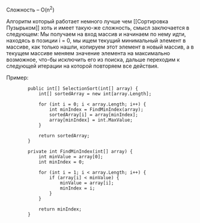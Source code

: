 Сложность – O(n<sup>2</sup>)

Алгоритм который работает немного лучше чем [[Сортировка Пузырьком]] хоть и имеет такую-же сложность, смысл заключается в следующем:
Мы получаем на вход массив и начинаем по нему идти, находясь в позиции i = 0, мы ищем текущий минимальный элемент в массиве, как только нашли, копируем этот элемент в новый массив, а в текущем массиве меняем значение элемента на максимально возможное, что-бы исключить его из поиска, дальше переходим к следующей итерации на которой повторяем все действия.

Пример:

```Csharp
        public int[] SelectionSort(int[] array) {
            int[] sortedArray = new int[array.Length];

            for (int i = 0; i < array.Length; i++) {
                int minIndex = FindMinIndex(array);
                sortedArray[i] = array[minIndex];
                array[minIndex] = int.MaxValue;
            }

            return sortedArray;
        }

        private int FindMinIndex(int[] array) {
            int minValue = array[0];
            int minIndex = 0;

            for (int i = 1; i < array.Length; i++) {
                if (array[i] < minValue) {
                    minValue = array[i];
                    minIndex = i;
                }
            }

            return minIndex;
        }
```
